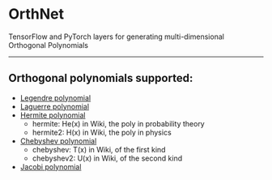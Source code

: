 # OrthNet
TensorFlow and PyTorch layers for generating multi-dimensional Orthogonal Polynomials

---
## Orthogonal polynomials supported:
- [Legendre polynomial](https://en.wikipedia.org/wiki/Legendre_polynomials)
- [Laguerre polynomial](https://en.wikipedia.org/wiki/Laguerre_polynomials)
- [Hermite polynomial](https://en.wikipedia.org/wiki/Hermite_polynomials)
  - hermite: He(x) in Wiki, the poly in probability theory
  - hermite2: H(x) in Wiki, the poly in physics
- [Chebyshev polynomial](https://en.wikipedia.org/wiki/Chebyshev_polynomials)
  - chebyshev: T(x) in Wiki, of the first kind
  - chebyshev2: U(x) in Wiki, of the second kind
- [Jacobi polynomial](https://en.wikipedia.org/wiki/Jacobi_polynomials)
